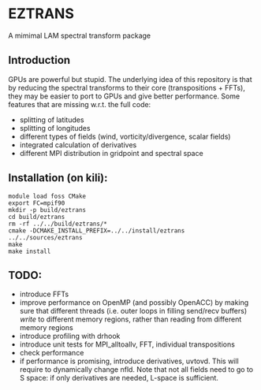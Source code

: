 # EZTRANS

A mimimal LAM spectral transform package

## Introduction

GPUs are powerful but stupid. The underlying idea of this repository is that by reducing the spectral transforms to their core (transpositions + FFTs), they may be easier to port to GPUs and give better performance. Some features that are missing w.r.t. the full code:
* splitting of latitudes
* splitting of longitudes
* different types of fields (wind, vorticity/divergence, scalar fields)
* integrated calculation of derivatives
* different MPI distribution in gridpoint and spectral space


## Installation (on kili):

```
module load foss CMake
export FC=mpif90
mkdir -p build/eztrans
cd build/eztrans
rm -rf ../../build/eztrans/*
cmake -DCMAKE_INSTALL_PREFIX=../../install/eztrans ../../sources/eztrans
make
make install
```

## TODO:
* introduce FFTs
* improve performance on OpenMP (and possibly OpenACC) by making sure that different threads (i.e. outer loops in filling send/recv buffers) *write* to different memory regions, rather than reading from different memory regions
* introduce profiling with drhook
* introduce unit tests for MPI_alltoallv, FFT, individual transpositions
* check performance
* if performance is promising, introduce derivatives, uvtovd. This will require to dynamically change nfld. Note that not all fields need to go to S space: if only derivatives are needed, L-space is sufficient.